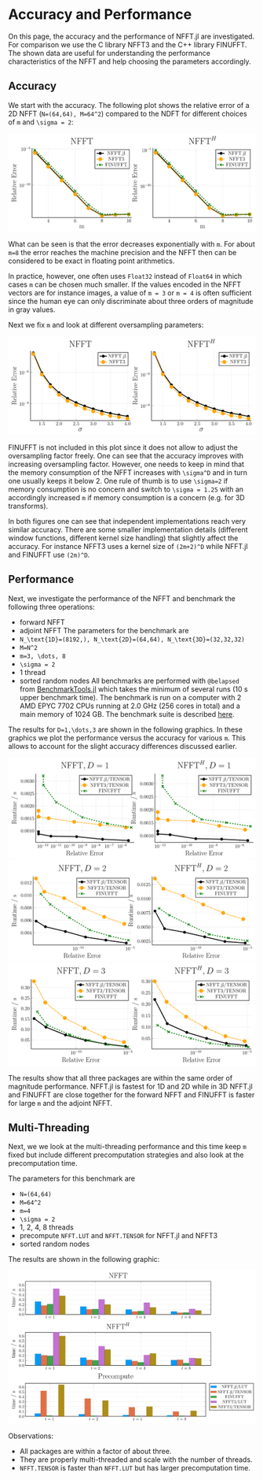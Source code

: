 # Accuracy and Performance

On this page, the accuracy and the performance of NFFT.jl are investigated. For comparison we use
the C library NFFT3 and the C++ library FINUFFT. The shown data are useful for understanding
the performance characteristics of the NFFT and help choosing the parameters accordingly.

## Accuracy

We start with the accuracy. The following plot shows the relative error of a 2D NFFT (``N=(64,64), M=64^2``) compared to the NDFT for different choices of ``m`` and ``\sigma = 2``:

![Accurracy](./assets/accuracy_m_D2.svg)

What can be seen is that the error decreases exponentially with ``m``. For about ``m=8`` the error reaches the machine precision and the NFFT then can be considered to be exact in floating point arithmetics. 

In practice, however, one often uses `Float32` instead of `Float64` in which cases ``m``  can be chosen much smaller. If the values encoded in the NFFT vectors are for instance images, a value of ``m = 3`` or ``m = 4`` is often sufficient since the human eye can only discriminate about three orders of magnitude in gray values.

Next we fix ``m`` and look at different oversampling parameters:

![Accurracy](./assets/accuracy_sigma_D2.svg)

FINUFFT is not included in this plot since it does not allow to adjust the oversampling factor freely. One can see that the accuracy improves with increasing oversampling factor. However, one needs to keep in mind that the memory consumption of the NFFT increases with ``\sigma^D`` and in turn one usually keeps it below 2. One rule of thumb is to use ``\sigma=2`` if memory consumption is no concern and switch to ``\sigma = 1.25`` with an accordingly increased ``m`` if memory consumption is a concern (e.g. for 3D transforms).


In both figures one can see that independent implementations reach very similar accuracy. There are some smaller implementation details (different window functions, different kernel size handling) that slightly affect the accuracy. For instance NFFT3 uses a kernel size of ``(2m+2)^D`` while NFFT.jl and FINUFFT use ``(2m)^D``.

## Performance 

Next, we investigate the performance of the NFFT and benchmark the following three operations:
* forward NFFT
* adjoint NFFT
The parameters for the benchmark are 
* ``N_\text{1D}=(8192,), N_\text{2D}=(64,64), N_\text{3D}=(32,32,32)``
* ``M=N^2``
* ``m=3, \dots, 8``
* ``\sigma = 2``
* 1 thread
* sorted random nodes
All benchmarks are performed with `@belapsed` from [BenchmarkTools.jl](https://github.com/JuliaCI/BenchmarkTools.jl) which takes the minimum of several runs (10 s upper benchmark time). The benchmark is run on a computer with 2 AMD EPYC 7702 CPUs running at 2.0 GHz (256 cores in total) and a main memory of 1024 GB. The benchmark suite is described [here](https://github.com/JuliaMath/NFFT.jl/blob/master/benchmark/Project.toml).

The results for ``D=1,\dots,3`` are shown in the following graphics. In these graphics we plot the performance versus the accuracy for various ``m``. This allows to account for the slight accuracy differences discussed earlier.

![Performance vs Accurracy 1D](./assets/performanceVsAccuracy_D1.svg)
![Performance vs Accurracy 2D](./assets/performanceVsAccuracy_D2.svg)
![Performance vs Accurracy 3D](./assets/performanceVsAccuracy_D3.svg)

The results show that all three packages are within the same order of magnitude performance. NFFT.jl is fastest for 1D and 2D while in 3D NFFT.jl and FINUFFT are close together for the forward NFFT and FINUFFT is faster for large ``m`` and the adjoint NFFT. 

## Multi-Threading

Next, we we look at the multi-threading performance and this time keep ``m`` fixed but include different precomputation strategies and also look at the precomputation time.

The parameters for this benchmark are 
* ``N=(64,64)``
* ``M=64^2``
* ``m=4``
* ``\sigma = 2``
* 1, 2, 4, 8 threads
* precompute `NFFT.LUT` and `NFFT.TENSOR` for NFFT.jl and NFFT3
* sorted random nodes

The results are shown in the following graphic:

![Performance Multi-threaded](./assets/performance_mt_2_1024_1048576.svg)

Observations:
* All packages are within a factor of about three.
* They are properly multi-threaded and scale with the number of threads.
* `NFFT.TENSOR` is faster than `NFFT.LUT` but has larger precomputation time.

